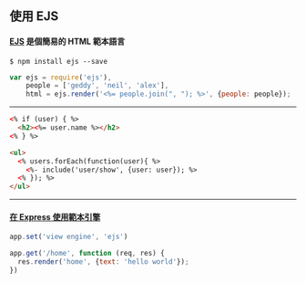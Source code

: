 ## 使用 EJS 
#### [EJS](http://ejs.co/) 是個簡易的 HTML 範本語言

```
$ npm install ejs --save
```

```javascript
var ejs = require('ejs'),
    people = ['geddy', 'neil', 'alex'],
    html = ejs.render('<%= people.join(", "); %>', {people: people});
```

---

```html
<% if (user) { %>
  <h2><%= user.name %></h2>
<% } %>
```

```html
<ul>
  <% users.forEach(function(user){ %>
    <%- include('user/show', {user: user}); %>
  <% }); %>
</ul>
```

---

#### [在 Express 使用範本引擎](https://expressjs.com/en/guide/using-template-engines.html)

```javascript
app.set('view engine', 'ejs')

app.get('/home', function (req, res) {
  res.render('home', {text: 'hello world'});
})
```
